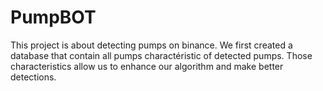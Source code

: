# PumpBOT
This project is about detecting pumps on binance. We first created a database that contain all pumps charactéristic of detected pumps. 
Those characteristics allow us to enhance our algorithm and make better detections.

